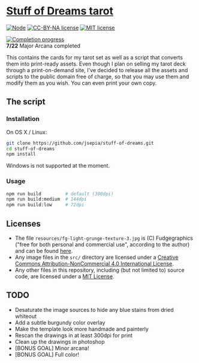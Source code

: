 # [Stuff of Dreams tarot](juliosepia.com/posts/stuff-of-dreams-tarot.html)

[![Node](https://img.shields.io/badge/node-4.4.1-brightgreen.svg)]()
[![CC-BY-NA license](https://img.shields.io/badge/license%20for%20media-CC--BY--NA-lightgrey.svg)](http://creativecommons.org/licenses/by-nc/4.0/)
[![MIT license](https://img.shields.io/badge/license%20for%20code-MIT-lightgrey.svg)]()

[![Completion progress](http://progressed.io/bar/32)](juliosepia.com/posts/stuff-of-dreams-tarot.html)
<br />
**7/22** Major Arcana completed

This contains the cards for my tarot set as well as a script that converts them into print-ready assets. Even though I plan on selling my tarot deck through a print-on-demand site, I've decided to release all the assets and scripts to the public domain free of charge, so that you may use them and modify them as you wish. You can even print your own copy.

## The script

### Installation

On OS X / Linux:

```sh
git clone https://github.com/jsepia/stuff-of-dreams.git
cd stuff-of-dreams
npm install
```

Windows is not supported at the moment.

### Usage

```sh
npm run build         # default (300dpi)
npm run build:medium  # 144dpi
npm run build:low     # 72dpi
```

## Licenses

* The file `resources/fg-light-grunge-texture-3.jpg` is (C) Fudgegraphics ("free for both personal and commercial use", according to the author) and can be found [here](http://www.fudgegraphics.com/2011/10/11-free-hi-res-light-grunge-textures-set-1/).
* Any image files in the `src/` directory are licensed under a <a rel="license" href="http://creativecommons.org/licenses/by-nc/4.0/">Creative Commons Attribution-NonCommercial 4.0 International License</a>.
* Any other files in this repository, including (but not limited to) source code, are licensed under a [MIT License](https://opensource.org/licenses/MIT).

## TODO

* Desaturate the image sources to hide any blue stains from dried whiteout
* Add a subtle burgundy color overlay
* Make the template look more handmade and painterly
* Rescan the drawings in at least 300dpi for print
* Clean up the drawings in photoshop
* [BONUS GOAL] Minor arcana!
* [BONUS GOAL] Full color!
